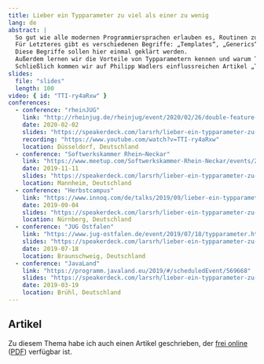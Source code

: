 ```yaml
---
title: Lieber ein Typparameter zu viel als einer zu wenig
lang: de
abstract: |
  So gut wie alle modernen Programmiersprachen erlauben es, Routinen zu parametrisieren – über Werte und über Typen.
  Für Letzteres gibt es verschiedenen Begriffe: „Templates“, „Generics“ oder aber „Parametric Polymorphism“.
  Diese Begriffe sollen hier einmal geklärt werden.
  Außerdem lernen wir die Vorteile von Typparametern kennen und warum Type Erasure in Java nicht nur richtig, sondern auch notwendig ist.
  Schließlich kommen wir auf Philipp Wadlers einflussreichen Artikel „Theorems For Free“ zu sprechen, welcher eine Technik beschreibt, mit der wir Aussagen über Programme nur anhand der Typen treffen können.
slides:
  file: "slides"
  length: 100
video: { id: "TTI-ry4aRxw" }
conferences:
  - conference: "rheinJUG"
    link: "http://rheinjug.de/rheinjug/event/2020/02/26/double-feature-webanwendungen-mit-mvc-1-dot-0-slash-typparameter.html"
    date: 2020-02-02
    slides: "https://speakerdeck.com/larsrh/lieber-ein-typparameter-zu-viel-als-einer-zu-wenig-herbstcampus"
    recording: "https://www.youtube.com/watch?v=TTI-ry4aRxw"
    location: Düsseldorf, Deutschland
  - conference: "Softwerkskammer Rhein–Neckar"
    link: "https://www.meetup.com/Softwerkskammer-Rhein-Neckar/events/263352891/"
    date: 2019-11-11
    slides: "https://speakerdeck.com/larsrh/lieber-ein-typparameter-zu-viel-als-einer-zu-wenig-herbstcampus"
    location: Mannheim, Deutschland
  - conference: "Herbstcampus"
    link: "https://www.innoq.com/de/talks/2019/09/lieber-ein-typparameter-zu-viel-als-zu-wenig-herbstcampus/"
    date: 2019-09-04
    slides: "https://speakerdeck.com/larsrh/lieber-ein-typparameter-zu-viel-als-einer-zu-wenig-herbstcampus"
    location: Nürnberg, Deutschland
  - conference: "JUG Ostfalen"
    link: "https://www.jug-ostfalen.de/event/2019/07/18/typparameter.html"
    slides: "https://speakerdeck.com/larsrh/lieber-ein-typparameter-zu-viel-als-einer-zu-wenig-jug-ostfalen"
    date: 2019-07-18
    location: Braunschweig, Deutschland
  - conference: "JavaLand"
    link: "https://programm.javaland.eu/2019/#/scheduledEvent/569668"
    slides: "https://speakerdeck.com/larsrh/lieber-ein-typparameter-zu-viel-als-einer-zu-wenig"
    date: 2019-03-19
    location: Brühl, Deutschland
---
```


## Artikel

Zu diesem Thema habe ich auch einen Artikel geschrieben, der <a href="https://www.innoq.com/de/articles/2019/06/parametrizitaet-in-java/">frei online</a> (<a href="http://sigs.de/publications/twitter/JS_03_2019/Hupel_JS_03_2019.pdf">PDF</a>) verfügbar ist.
